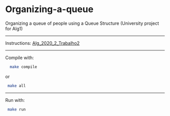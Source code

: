 # Organizing-a-queue
Organizing a queue of people using a Queue Structure (University project for Alg1)

---

Instructions: [Alg_2020_2_Trabalho2](https://github.com/joaofavoretti/Cards-game-stack/blob/master/Alg_2020_2_Trabalho2.pdf)

---

Compile with:
```sh
  make compile
 ```
 or
 ```sh
  make all
 ```
 ---
 
 Run with:
 ```sh
  make run
```
